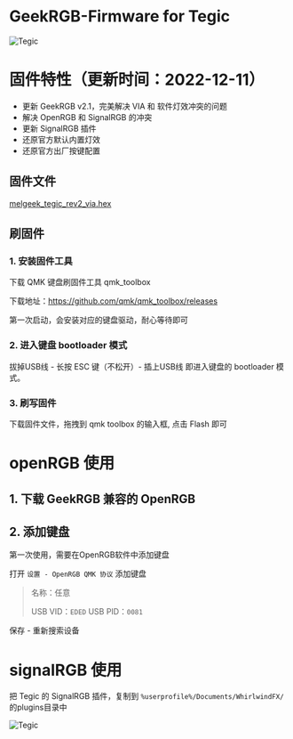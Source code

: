 # GeekRGB-Firmware for Tegic 

![Tegic](https://i.imgur.com/qhNb7zi.png)

# 固件特性（更新时间：2022-12-11）
* 更新 GeekRGB v2.1，完美解决 VIA 和 软件灯效冲突的问题
* 解决 OpenRGB 和 SignalRGB 的冲突
* 更新 SignalRGB 插件
* 还原官方默认内置灯效
* 还原官方出厂按键配置

## 固件文件
[melgeek_tegic_rev2_via.hex](melgeek_tegic_rev2_via.hex)

## 刷固件
### 1. 安装固件工具
下载 QMK 键盘刷固件工具 qmk_toolbox

下载地址：https://github.com/qmk/qmk_toolbox/releases

第一次启动，会安装对应的键盘驱动，耐心等待即可


### 2. 进入键盘 bootloader 模式
拔掉USB线 - 长按 ESC 键（不松开）- 插上USB线 即进入键盘的 bootloader 模式。


### 3. 刷写固件
下载固件文件，拖拽到 qmk toolbox 的输入框, 点击 Flash 即可


# openRGB 使用
## 1. 下载 GeekRGB 兼容的 OpenRGB

## 2. 添加键盘
第一次使用，需要在OpenRGB软件中添加键盘

打开 `设置 - OpenRGB QMK 协议` 添加键盘

> 名称：任意
>
> USB VID：`EDED` USB PID：`0081`

保存 - 重新搜索设备


# signalRGB 使用
把 Tegic 的 SignalRGB 插件，复制到 ```%userprofile%/Documents/WhirlwindFX/``` 的plugins目录中

![Tegic](https://i.imgur.com/WVxnvmX.png)